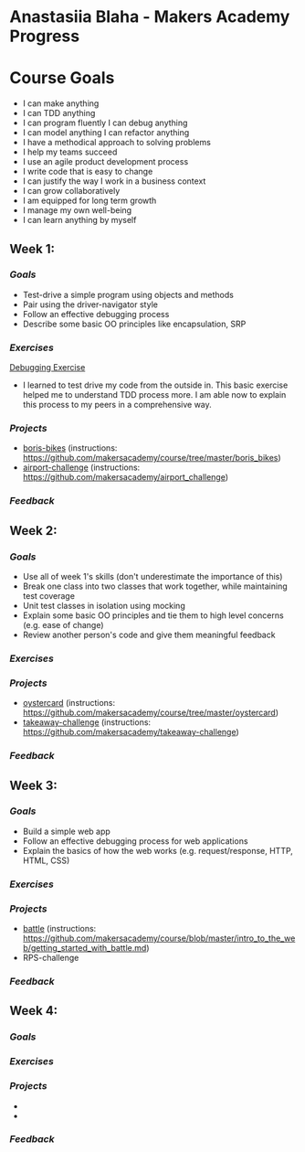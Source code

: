 # Anastasiia Blaha - Makers Academy Progress


# Course Goals
- I can make anything 
- I can TDD anything 
- I can program fluently I can debug anything 
- I can model anything I can refactor anything 
- I have a methodical approach to solving problems 
- I help my teams succeed 
- I use an agile product development process 
- I write code that is easy to change 
- I can justify the way I work in a business context 
- I can grow collaboratively 
- I am equipped for long term growth 
- I manage my own well-being 
- I can learn anything by myself


## **Week 1:**

### *Goals*
- Test-drive a simple program using objects and methods
- Pair using the driver-navigator style
- Follow an effective debugging process
- Describe some basic OO principles like encapsulation, SRP

### *Exercises*
[Debugging Exercise](https://github.com/AnastasiiaBlaha/design_strategies_1)
- I learned to test drive my code from the outside in. This basic exercise helped me to understand TDD process more. I am able now to explain this process to my peers in a comprehensive way.

### *Projects*
- [boris-bikes](https://github.com/AnastasiiaBlaha/boris_bikes) (instructions: https://github.com/makersacademy/course/tree/master/boris_bikes)
- [airport-challenge](https://github.com/AnastasiiaBlaha/airport_challenge) (instructions: https://github.com/makersacademy/airport_challenge)

### **_Feedback_**


## **Week 2:**

### *Goals*
- Use all of week 1's skills (don't underestimate the importance of this)
- Break one class into two classes that work together, while maintaining test coverage
- Unit test classes in isolation using mocking
- Explain some basic OO principles and tie them to high level concerns (e.g. ease of change)
- Review another person's code and give them meaningful feedback


### *Exercises*

### *Projects*
- [oystercard](https://github.com/AnastasiiaBlaha/oystercard) (instructions: https://github.com/makersacademy/course/tree/master/oystercard)
- [takeaway-challenge](https://github.com/AnastasiiaBlaha/takeaway-challenge) (instructions: https://github.com/makersacademy/takeaway-challenge)
### **_Feedback_**


## **Week 3:**

### *Goals*
- Build a simple web app
- Follow an effective debugging process for web applications
- Explain the basics of how the web works (e.g. request/response, HTTP, HTML, CSS)

### *Exercises*

### *Projects*
- [battle](https://github.com/AnastasiiaBlaha/battle-challenge) (instructions: https://github.com/makersacademy/course/blob/master/intro_to_the_web/getting_started_with_battle.md)
- RPS-challenge

### **_Feedback_**

## **Week 4:**

### *Goals*

### *Exercises*

### *Projects*
- 
-

### **_Feedback_**



